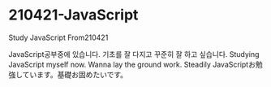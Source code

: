 # 210421-JavaScript
Study JavaScript From210421

JavaScript공부중에 있습니다. 기초를 잘 다지고 꾸준히 잘 하고 싶습니다.
Studying JavaScript myself now. Wanna lay the ground work. Steadily
JavaScriptお勉強しています。基礎お固めたいです。
